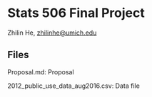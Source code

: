 # Stats 506 Final Project

Zhilin He, zhilinhe@umich.edu

## Files

Proposal.md: Proposal

2012_public_use_data_aug2016.csv: Data file
